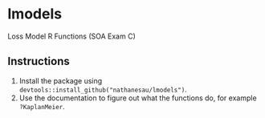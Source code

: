 # lmodels
Loss Model R Functions (SOA Exam C)

## Instructions

1. Install the package using ``devtools::install_github("nathanesau/lmodels")``.
2. Use the documentation to figure out what the functions do, for example ``?KaplanMeier``.